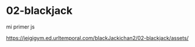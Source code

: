 # 02-blackjack
mi primer js

https://jeigigym.ed.urltemporal.com/blackJackichan2/02-blackjack/assets/
